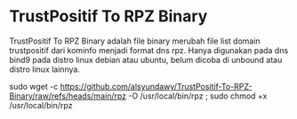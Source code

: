 # TrustPositif To RPZ Binary
 TrustPositif To RPZ Binary adalah file binary merubah file list domain trustpositif dari kominfo menjadi format dns rpz.
 Hanya digunakan pada dns bind9 pada distro linux debian atau ubuntu, belum dicoba di unbound atau distro linux lainnya.


 
sudo wget -c https://github.com/alsyundawy/TrustPositif-To-RPZ-Binary/raw/refs/heads/main/rpz -O /usr/local/bin/rpz ; sudo chmod +x /usr/local/bin/rpz

